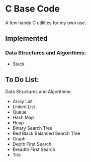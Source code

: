 # C Base Code

A few handy C utilities for my own use.

## Implemented

### Data Structures and Algorithms:
- Stack

## To Do List:
Data Structures and Algorithms:
- Array List
- Linked List
- Queue
- Hash Map
- Heap
- Binary Search Tree
- Red Black Balanced Search Tree
- Graph
- Depth First Search
- Breadth First Search
- Trie
